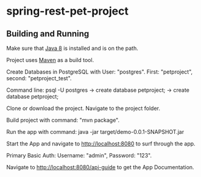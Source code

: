 # spring-rest-pet-project

## Building and Running

Make sure that [Java 8](http://www.oracle.com/technetwork/java/javase/downloads/jdk8-downloads-2133151.html) is installed and is on the path.

Project uses [Maven](http://maven.apache.org/) as a build tool.

Create Databases in PostgreSQL with User: "postgres". First: "petproject", second: "petproject_test".

Command line: psql -U postgres -> create database petproject; -> create database petproject;

Clone or download the project. Navigate to the project folder.

Build project with command: "mvn package".

Run the app with command: java -jar target/demo-0.0.1-SNAPSHOT.jar

Start the App and navigate to [http://localhost:8080](http://localhost:8080) to surf through the app.

Primary Basic Auth: Username: "admin", Password: "123".

Navigate to [http://localhost:8080/api-guide](http://localhost:8080/api-guide.html) to get the App Documentation.

